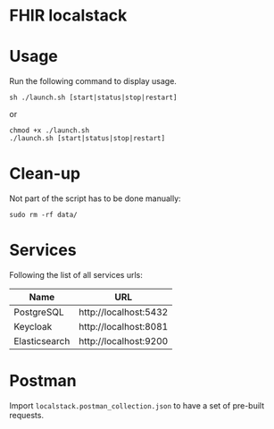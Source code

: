 # FHIR localstack

# Usage

Run the following command to display usage.

```
sh ./launch.sh [start|status|stop|restart]
```
or
```
chmod +x ./launch.sh
./launch.sh [start|status|stop|restart]
```

# Clean-up

Not part of the script has to be done manually:

```shell
sudo rm -rf data/
```
# Services

Following the list of all services urls:

|Name|URL|
|-|-|
|PostgreSQL|http://localhost:5432|
|Keycloak|http://localhost:8081|
|Elasticsearch|http://localhost:9200|

# Postman

Import `localstack.postman_collection.json` to have a set of pre-built requests. 
